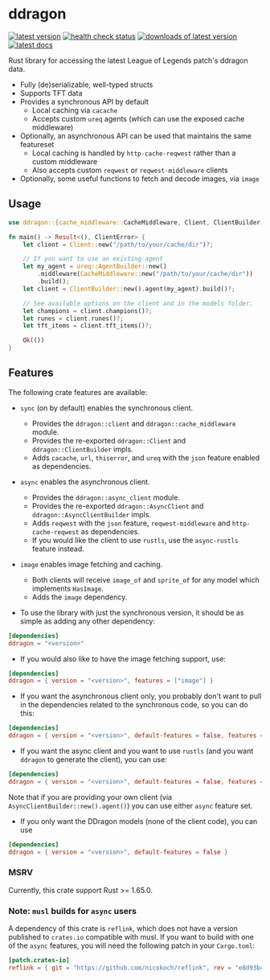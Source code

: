 # ddragon

[![latest version](https://img.shields.io/crates/v/ddragon?style=flat-square)](https://crates.io/crates/ddragon) [![health check status](https://img.shields.io/github/actions/workflow/status/kade-robertson/ddragon/health.yml?label=health&style=flat-square)](https://github.com/kade-robertson/ddragon/actions/workflows/health.yml) [![downloads of latest version](https://img.shields.io/crates/d/ddragon?style=flat-square)](https://crates.io/crates/ddragon) [![latest docs](https://img.shields.io/docsrs/ddragon?style=flat-square)](https://docs.rs/ddragon/latest/ddragon/)

Rust library for accessing the latest League of Legends patch's ddragon data.

- Fully (de)serializable, well-typed structs
- Supports TFT data
- Provides a synchronous API by default
  - Local caching via `cacache`
  - Accepts custom `ureq` agents (which can use the exposed cache middleware)
- Optionally, an asynchronous API can be used that maintains the same featureset
  - Local caching is handled by `http-cache-reqwest` rather than a custom middleware
  - Also accepts custom `reqwest` or `reqwest-middleware` clients
- Optionally, some useful functions to fetch and decode images, via `image`

## Usage

```rust
use ddragon::{cache_middleware::CacheMiddleware, Client, ClientBuilder, ClientError};

fn main() -> Result<(), ClientError> {
    let client = Client::new("/path/to/your/cache/dir")?;

    // If you want to use an existing agent
    let my_agent = ureq::AgentBuilder::new()
        .middleware(CacheMiddleware::new("/path/to/your/cache/dir"))
        .build();
    let client = ClientBuilder::new().agent(my_agent).build()?;

    // See available options on the client and in the models folder.
    let champions = client.champions()?;
    let runes = client.runes()?;
    let tft_items = client.tft_items()?;

    Ok(())
}
```

## Features

The following crate features are available:

- `sync` (on by default) enables the synchronous client.
  - Provides the `ddragon::client` and `ddragon::cache_middleware` module.
  - Provides the re-exported `ddragon::Client` and `ddragon::ClientBuilder` impls.
  - Adds `cacache`, `url`, `thiserror`, and `ureq` with the `json` feature enabled as dependencies.
- `async` enables the asynchronous client.
  - Provides the `ddragon::async_client` module.
  - Provides the re-exported `ddragon::AsyncClient` and `ddragon::AsyncClientBuilder` impls.
  - Adds `reqwest` with the `json` feature, `reqwest-middleware` and `http-cache-reqwest` as dependencies.
  - If you would like the client to use `rustls`, use the `async-rustls` feature instead.
- `image` enables image fetching and caching.

  - Both clients will receive `image_of` and `sprite_of` for any model which implements `HasImage`.
  - Adds the `image` dependency.

- To use the library with just the synchronous version, it should be as simple as adding any other dependency:

```toml
[dependencies]
ddragon = "<version>"
```

- If you would also like to have the image fetching support, use:

```toml
[dependencies]
ddragon = { version = "<version>", features = ["image"] }
```

- If you want the asynchronous client only, you probably don't want to pull in the dependencies related to the synchronous code, so you can do this:

```toml
[dependencies]
ddragon = { version = "<version>", default-features = false, features = ["async"] }
```

- If you want the async client and you want to use `rustls` (and you want `ddragon` to generate the client), you can use:

```toml
[dependencies]
ddragon = { version = "<version>", default-features = false, features = ["async-rustls"] }
```

Note that if you are providing your own client (via `AsyncClientBuilder::new().agent()`) you can use either `async` feature set.

- If you only want the DDragon models (none of the client code), you can use

```toml
[dependencies]
ddragon = { version = "<version>", default-features = false }
```

### MSRV

Currently, this crate support Rust >= 1.65.0.

### Note: `musl` builds for `async` users

A dependency of this crate is `reflink`, which does not have a version published to `crates.io` compatible with musl.
If you want to build with one of the `async` features, you will need the following patch in your `Cargo.toml`:

```toml
[patch.crates-io]
reflink = { git = "https://github.com/nicokoch/reflink", rev = "e8d93b46" }
```

